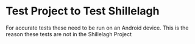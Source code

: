 # Test Project to Test Shillelagh

For accurate tests these need to be run on an Android device. This is the reason these tests
are not in the Shillelagh Project 